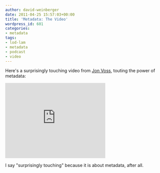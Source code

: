 ```yaml
---
author: david-weinberger
date: 2011-04-25 15:57:03+00:00
title: 'Metadata: The Video'
wordpress_id: 601
categories:
- metadata
tags:
- lod-lam
- metadata
- podcast
- video
---
```


Here's a surprisingly touching video from [Jon Voss](http://lod-lam.net/summit/author/jonvoss/), touting the power of metadata:

<div class="embed-container"><iframe title="Metadata: The Video" width="320" height="240" src="https://www.youtube.com/embed/YdrVI7emnt4" frameborder="0" allowfullscreen></iframe></div>

I say "surprisingly touching" because it is about metadata, after all.
